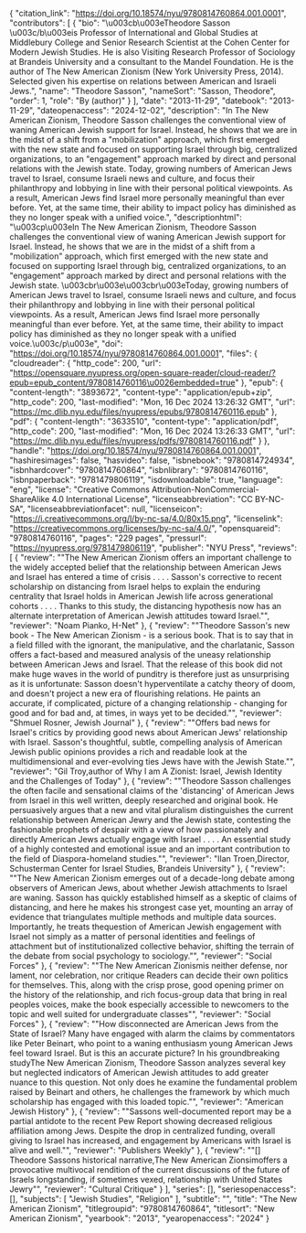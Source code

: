 {
   "citation_link": "https://doi.org/10.18574/nyu/9780814760864.001.0001",
   "contributors": [
     {
       "bio": "\u003cb\u003eTheodore Sasson \u003c/b\u003eis Professor of International and Global Studies at Middlebury College and Senior Research Scientist at the Cohen Center for Modern Jewish Studies. He is also Visiting Research Professor of Sociology at Brandeis University and a consultant to the Mandel Foundation. He is the author of The New American Zionism (New York University Press, 2014).  Selected given his expertise on relations between American and Israeli Jews.",
       "name": "Theodore Sasson",
       "nameSort": "Sasson, Theodore",
       "order": 1,
       "role": "By (author)"
     }
   ],
   "date": "2013-11-29",
   "datebook": "2013-11-29",
   "dateopenaccess": "2024-12-02",
   "description": "In The New American Zionism, Theodore Sasson challenges the conventional view of waning American Jewish support for Israel. Instead, he shows that we are in the midst of a shift from a \"mobilization\" approach, which first emerged with the new state and focused on supporting Israel through big, centralized organizations, to an \"engagement\" approach marked by direct and personal relations with the Jewish state. Today, growing numbers of American Jews travel to Israel, consume Israeli news and culture, and focus their philanthropy and lobbying in line with their personal political viewpoints. As a result, American Jews find Israel more personally meaningful than ever before. Yet, at the same time, their ability to impact policy has diminished as they no longer speak with a unified voice.",
   "descriptionhtml": "\u003cp\u003eIn The New American Zionism, Theodore Sasson challenges the conventional view of waning American Jewish support for Israel. Instead, he shows that we are in the midst of a shift from a \"mobilization\" approach, which first emerged with the new state and focused on supporting Israel through big, centralized organizations, to an \"engagement\" approach marked by direct and personal relations with the Jewish state. \u003cbr\u003e\u003cbr\u003eToday, growing numbers of American Jews travel to Israel, consume Israeli news and culture, and focus their philanthropy and lobbying in line with their personal political viewpoints. As a result, American Jews find Israel more personally meaningful than ever before. Yet, at the same time, their ability to impact policy has diminished as they no longer speak with a unified voice.\u003c/p\u003e",
   "doi": "https://doi.org/10.18574/nyu/9780814760864.001.0001",
   "files": {
     "cloudreader": {
       "http_code": 200,
       "url": "https://opensquare.nyupress.org/open-square-reader/cloud-reader/?epub=epub_content/9780814760116\u0026embedded=true"
     },
     "epub": {
       "content-length": "3893672",
       "content-type": "application/epub+zip",
       "http_code": 200,
       "last-modified": "Mon, 16 Dec 2024 13:26:32 GMT",
       "url": "https://mc.dlib.nyu.edu/files/nyupress/epubs/9780814760116.epub"
     },
     "pdf": {
       "content-length": "3633510",
       "content-type": "application/pdf",
       "http_code": 200,
       "last-modified": "Mon, 16 Dec 2024 13:26:33 GMT",
       "url": "https://mc.dlib.nyu.edu/files/nyupress/pdfs/9780814760116.pdf"
     }
   },
   "handle": "https://doi.org/10.18574/nyu/9780814760864.001.0001",
   "hashiresimages": false,
   "hasvideo": false,
   "isbnebook": "9780814724934",
   "isbnhardcover": "9780814760864",
   "isbnlibrary": "9780814760116",
   "isbnpaperback": "9781479806119",
   "isdownloadable": true,
   "language": "eng",
   "license": "Creative Commons Attribution-NonCommercial-ShareAlike 4.0 International License",
   "licenseabbreviation": "CC BY-NC-SA",
   "licenseabbreviationfacet": null,
   "licenseicon": "https://i.creativecommons.org/l/by-nc-sa/4.0/80x15.png",
   "licenselink": "https://creativecommons.org/licenses/by-nc-sa/4.0/",
   "opensquareid": "9780814760116",
   "pages": "229 pages",
   "pressurl": "https://nyupress.org/9781479806119",
   "publisher": "NYU Press",
   "reviews": [
     {
       "review": "\"The New American Zionism offers an important challenge to the widely accepted belief that the relationship between American Jews and Israel has entered a time of crisis . . . . Sasson's corrective to recent scholarship on distancing from Israel helps to explain the enduring centrality that Israel holds in American Jewish life across generational cohorts . . . . Thanks to this study, the distancing hypothesis now has an alternate interpretation of American Jewish attitudes toward Israel.\"",
       "reviewer": "Noam Pianko, H-Net"
     },
     {
       "review": "\"Theodore Sasson's new book - The New American Zionism - is a serious book. That is to say that in a field filled with the ignorant, the manipulative, and the charlatanic, Sasson offers a fact-based and measured analysis of the uneasy relationship between American Jews and Israel. That the release of this book did not make huge waves in the world of punditry is therefore just as unsurprising as it is unfortunate: Sasson doesn't hyperventilate a catchy theory of doom, and doesn't project a new era of flourishing relations. He paints an accurate, if complicated, picture of a changing relationship - changing for good and for bad and, at times, in ways yet to be decided.\"",
       "reviewer": "Shmuel Rosner, Jewish Journal"
     },
     {
       "review": "\"Offers bad news for Israel's critics by providing good news about American Jews' relationship with Israel. Sasson's thoughtful, subtle, compelling analysis of American Jewish public opinions provides a rich and readable look at the multidimensional and ever-evolving ties Jews have with the Jewish State.\"",
       "reviewer": "Gil Troy,author of Why I am A Zionist: Israel, Jewish Identity and the Challenges of Today"
     },
     {
       "review": "\"Theodore Sasson challenges the often facile and sensational claims of the 'distancing' of American Jews from Israel in this well written, deeply researched and original book. He persuasively argues that a new and vital pluralism distinguishes the current relationship between American Jewry and the Jewish state, contesting the fashionable prophets of despair with a view of how passionately and directly American Jews actually engage with Israel . . . . An essential study of a highly contested and emotional issue and an important contribution to the field of Diaspora-homeland studies.\"",
       "reviewer": "Ilan Troen,Director, Schusterman Center for Israel Studies, Brandeis University"
     },
     {
       "review": "\"The New American Zionism emerges out of a decade-long debate among observers of American Jews, about whether Jewish attachments to Israel are waning. Sasson has quickly established himself as a skeptic of claims of distancing, and here he makes his strongest case yet, mounting an array of evidence that triangulates multiple methods and multiple data sources. Importantly, he treats thequestion of American Jewish engagement with Israel not simply as a matter of personal identities and feelings of attachment but of institutionalized collective behavior, shifting the terrain of the debate from social psychology to sociology.\"",
       "reviewer": "Social Forces"
     },
     {
       "review": "\"The New American Zionismis neither defense, nor lament, nor celebration, nor critique Readers can decide their own politics for themselves. This, along with the crisp prose, good opening primer on the history of the relationship, and rich focus-group data that bring in real peoples voices, make the book especially accessible to newcomers to the topic and well suited for undergraduate classes\"",
       "reviewer": "Social Forces"
     },
     {
       "review": "\"How disconnected are American Jews from the State of Israel? Many have engaged with alarm the claims by commentators like Peter Beinart, who point to a waning enthusiasm young American Jews feel toward Israel. But is this an accurate picture? In his groundbreaking studyThe New American Zionism, Theodore Sasson analyzes several key but neglected indicators of American Jewish attitudes to add greater nuance to this question. Not only does he examine the fundamental problem raised by Beinart and others, he challenges the framework by which much scholarship has engaged with this loaded topic.\"",
       "reviewer": "American Jewish History"
     },
     {
       "review": "\"Sassons well-documented report may be a partial antidote to the recent Pew Report showing decreased religious affiliation among Jews. Despite the drop in centralized funding, overall giving to Israel has increased, and engagement by Americans with Israel is alive and well.\"",
       "reviewer": "Publishers Weekly"
     },
     {
       "review": "\"[] Theodore Sassons historical narrative,The New American Zionsimoffers a provocative multivocal rendition of the current discussions of the future of Israels longstanding, if sometimes vexed, relationship with United States Jewry\"",
       "reviewer": "Cultural Critique"
     }
   ],
   "series": [],
   "seriesopenaccess": [],
   "subjects": [
     "Jewish Studies",
     "Religion"
   ],
   "subtitle": "",
   "title": "The New American Zionism",
   "titlegroupid": "9780814760864",
   "titlesort": "New American Zionism",
   "yearbook": "2013",
   "yearopenaccess": "2024"
 }
